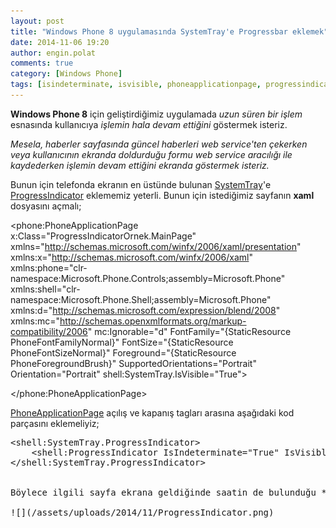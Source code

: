 ```yaml
---
layout: post
title: "Windows Phone 8 uygulamasında SystemTray'e Progressbar eklemek"
date: 2014-11-06 19:20
author: engin.polat
comments: true
category: [Windows Phone]
tags: [isindeterminate, isvisible, phoneapplicationpage, progressindicator, shell, systemtray, text, windows phone, wp8]
---
```

**Windows Phone 8** için geliştirdiğimiz uygulamada *uzun süren bir işlem* esnasında kullanıcıya *işlemin hala devam ettiğini* göstermek isteriz.

*Mesela, haberler sayfasında güncel haberleri web service'ten çekerken veya kullanıcının ekranda doldurduğu formu web service aracılığı ile kaydederken işlemin devam ettiğini ekranda göstermek isteriz.*

Bunun için telefonda ekranın en üstünde bulunan <a href="https://msdn.microsoft.com/library/windows/apps/microsoft.phone.shell.systemtray" target="_blank">SystemTray</a>'e <a href="https://msdn.microsoft.com/library/windows/apps/microsoft.phone.shell.progressindicator" target="_blank">ProgressIndicator</a> eklememiz yeterli. Bunun için istediğimiz sayfanın **xaml** dosyasını açmalı;



&lt;phone:PhoneApplicationPage
    x:Class="ProgressIndicatorOrnek.MainPage"
    xmlns="http://schemas.microsoft.com/winfx/2006/xaml/presentation"
    xmlns:x="http://schemas.microsoft.com/winfx/2006/xaml"
    xmlns:phone="clr-namespace:Microsoft.Phone.Controls;assembly=Microsoft.Phone"
    xmlns:shell="clr-namespace:Microsoft.Phone.Shell;assembly=Microsoft.Phone"
    xmlns:d="http://schemas.microsoft.com/expression/blend/2008"
    xmlns:mc="http://schemas.openxmlformats.org/markup-compatibility/2006"
    mc:Ignorable="d"
    FontFamily="{StaticResource PhoneFontFamilyNormal}"
    FontSize="{StaticResource PhoneFontSizeNormal}"
    Foreground="{StaticResource PhoneForegroundBrush}"
    SupportedOrientations="Portrait" Orientation="Portrait"
    shell:SystemTray.IsVisible="True"&gt;

&lt;/phone:PhoneApplicationPage&gt;</pre>

<a href="http://msdn.microsoft.com/library/windowsphone/develop/microsoft.phone.controls.phoneapplicationpage" target="_blank">PhoneApplicationPage</a> açılış ve kapanış tagları arasına aşağıdaki kod parçasını eklemeliyiz;

<pre class="brush:xml">&lt;shell:SystemTray.ProgressIndicator&gt;
    &lt;shell:ProgressIndicator IsIndeterminate="True" IsVisible="True" Text="Güncel haberler yükleniyor..." /&gt;
&lt;/shell:SystemTray.ProgressIndicator&gt;


Böylece ilgili sayfa ekrana geldiğinde saatin de bulunduğu **SystemTray** alanında *Güncel haberler yükleniyor...* yazısı ile bir **ProgressIndicator** belirecek.

![](/assets/uploads/2014/11/ProgressIndicator.png)

